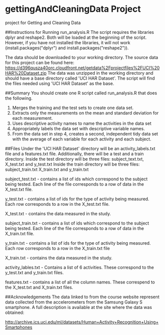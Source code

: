 # gettingAndCleaningData Project
project for Getting and Cleaning Data

##Instructions for Running run_analysis.R
The script requires the libraries dplyr and reshape2. Both will be loaded at the beginning of the script.
However, if you have not installed the libraries, it will not work (install.packages("dplyr") and install.packages("reshape2")).

The data should be downloaded to your working directory. 
The source data for this project can be found here:  https://d396qusza40orc.cloudfront.net/getdata%2Fprojectfiles%2FUCI%20HAR%20Dataset.zip
The data was unzipped in the working directory and should have a base directory called 'UCI HAR Dataset'.
The script will find the files needed using 'UCI HAR Dataset' as the base.

##Summary
 You should create one R script called run_analysis.R that does the following. 
1. Merges the training and the test sets to create one data set.
2. Extracts only the measurements on the mean and standard deviation for each measurement. 
3. Uses descriptive activity names to name the activities in the data set
4. Appropriately labels the data set with descriptive variable names. 
5. From the data set in step 4, creates a second, independent tidy data set with the average of each variable for each activity and each subject.

##Files
Under the 'UCI HAR Dataset' directory will be an activity_labels.txt file and a features.txt file. 
Additionally, there will be a test and a train directory.
Inside the test directory will be three files: subject_text.txt, X_test.txt and y_test.txt
Inside the train directory will be three files: subject_train.txt X_train.txt and y_train.txt

subject_test.txt - contains a list of ids which correspond to the subject being tested. Each line of the file corresponds to a row of data in the X_test.txt file.

y_test.txt - contains a list of ids for the type of activity being measured. Each row corresponds to a row in the X_test.txt file.

X_test.txt - contains the data measured in the study.

subject_train.txt - contains a list of ids which correspond to the subject being tested. Each line of the file corresponds to a row of data in the X_train.txt file.

y_train.txt - contains a list of ids for the type of activity being measured. Each row corresponds to a row in the X_train.txt file

X_train.txt - contains the data measured in the study.

activity_lables.txt - Contains a list of 6 activities. These correspond to the y_test.txt and y_train.txt files.

features.txt - contains a list of all the column names. These correspend to the X_test.txt and X_train.txt files.

##Acknowledgements
The data linked to from the course website represent data collected from the accelerometers from the Samsung Galaxy S smartphone. A full description is available at the site where the data was obtained: 

http://archive.ics.uci.edu/ml/datasets/Human+Activity+Recognition+Using+Smartphones 
